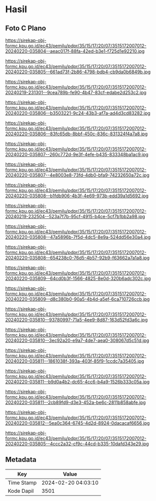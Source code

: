 # Hasil

## Foto C Plano

https://sirekap-obj-formc.kpu.go.id/ec43/pemilu/pdpr/35/15/17/20/07/3515172007012-20240220-035804--aeac017f-88fa-42ed-b3e1-f725d1e92210.jpg

https://sirekap-obj-formc.kpu.go.id/ec43/pemilu/pdpr/35/15/17/20/07/3515172007012-20240220-035805--661ad73f-2b86-4798-bdb4-cb9da0b6849b.jpg

https://sirekap-obj-formc.kpu.go.id/ec43/pemilu/pdpr/35/15/17/20/07/3515172007012-20240219-231301--9cea789b-fe90-4b47-83cf-edabe2d253c2.jpg

https://sirekap-obj-formc.kpu.go.id/ec43/pemilu/pdpr/35/15/17/20/07/3515172007012-20240220-035806--b3503221-9c24-43b3-af7a-ad4d3cd83282.jpg

https://sirekap-obj-formc.kpu.go.id/ec43/pemilu/pdpr/35/15/17/20/07/3515172007012-20240220-035806--83fc65db-8bbf-450c-836c-831324f4a7a8.jpg

https://sirekap-obj-formc.kpu.go.id/ec43/pemilu/pdpr/35/15/17/20/07/3515172007012-20240220-035807--260c772d-9e3f-4efe-b435-833348ba1ac9.jpg

https://sirekap-obj-formc.kpu.go.id/ec43/pemilu/pdpr/35/15/17/20/07/3515172007012-20240220-035807--4e8003e8-73fd-4db0-bfa9-74232650a72c.jpg

https://sirekap-obj-formc.kpu.go.id/ec43/pemilu/pdpr/35/15/17/20/07/3515172007012-20240220-035808--b1fdb906-4b3f-4e69-973b-edd39a1d5692.jpg

https://sirekap-obj-formc.kpu.go.id/ec43/pemilu/pdpr/35/15/17/20/07/3515172007012-20240219-232504--523a7f7b-95cf-4915-b4ce-5cf7b1bb2a98.jpg

https://sirekap-obj-formc.kpu.go.id/ec43/pemilu/pdpr/35/15/17/20/07/3515172007012-20240220-035808--47a5896b-7f5d-4dc5-8e9a-524dd56e30a4.jpg

https://sirekap-obj-formc.kpu.go.id/ec43/pemilu/pdpr/35/15/17/20/07/3515172007012-20240220-035808--654238c0-76d5-4b57-92b9-f63662a7a1a8.jpg

https://sirekap-obj-formc.kpu.go.id/ec43/pemilu/pdpr/35/15/17/20/07/3515172007012-20240220-035809--64cd0b3f-1566-4825-8e0d-320b6adc302c.jpg

https://sirekap-obj-formc.kpu.go.id/ec43/pemilu/pdpr/35/15/17/20/07/3515172007012-20240220-035809--d8c380b0-90a5-4b4d-a5ef-6ca710726ccb.jpg

https://sirekap-obj-formc.kpu.go.id/ec43/pemilu/pdpr/35/15/17/20/07/3515172007012-20240220-035810--93780997-71a5-4ee9-8d87-163d52fd3a6c.jpg

https://sirekap-obj-formc.kpu.go.id/ec43/pemilu/pdpr/35/15/17/20/07/3515172007012-20240220-035810--3ec92a20-e9a7-4de7-aea0-308067d5c51d.jpg

https://sirekap-obj-formc.kpu.go.id/ec43/pemilu/pdpr/35/15/17/20/07/3515172007012-20240220-035811--1861038f-393a-403f-85f9-1ccdc7a35405.jpg

https://sirekap-obj-formc.kpu.go.id/ec43/pemilu/pdpr/35/15/17/20/07/3515172007012-20240220-035811--b9d0a4b2-dc65-4cc6-b4a9-1526b333c05a.jpg

https://sirekap-obj-formc.kpu.go.id/ec43/pemilu/pdpr/35/15/17/20/07/3515172007012-20240220-035811--2cb89fd9-d3e3-452a-be6c-2811b858abfe.jpg

https://sirekap-obj-formc.kpu.go.id/ec43/pemilu/pdpr/35/15/17/20/07/3515172007012-20240220-035812--5ea0c364-6745-4d2d-8924-0dacacaf6656.jpg

https://sirekap-obj-formc.kpu.go.id/ec43/pemilu/pdpr/35/15/17/20/07/3515172007012-20240220-035805--4ccc2a32-cf9c-44cd-b335-10dafd343e29.jpg


## Metadata

| Key        | Value               |
| ---------- | ------------------- |
| Time Stamp | 2024-02-20 04:03:10 |
| Kode Dapil | 3501                |



